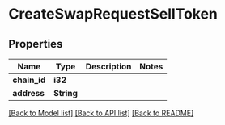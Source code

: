 # CreateSwapRequestSellToken

## Properties

Name | Type | Description | Notes
------------ | ------------- | ------------- | -------------
**chain_id** | **i32** |  | 
**address** | **String** |  | 

[[Back to Model list]](../README.md#documentation-for-models) [[Back to API list]](../README.md#documentation-for-api-endpoints) [[Back to README]](../README.md)



